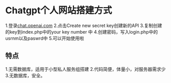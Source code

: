 # Chatgpt个人网站搭建方式
1.登录[chat.openai.com](https://platform.openai.com/api-keys)
2.点击Create new secret key创建新的API
3.复制创建的key到index.php中的your key number 中
4.创建密码，写入login.php中的usrnm以及paswrd中
5.可以开始使用啦
## 特点
1.无需数据库，适用于小型私人服务组搭建 
2.代码简便，体量小，对服务器需求少
3.无数据库，安全。